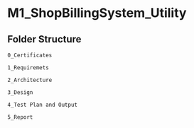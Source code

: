 # M1_ShopBillingSystem_Utility

## Folder Structure

`0_Certificates`

`1_Requiremets`

`2_Architecture`

`3_Design`

`4_Test Plan and Output`

`5_Report`
